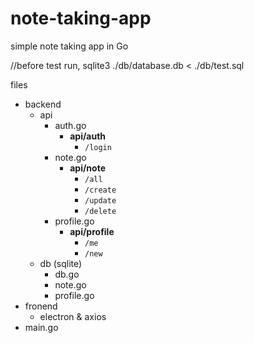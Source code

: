 # note-taking-app
simple note taking app in Go

//before test run,  sqlite3 ./db/database.db < ./db/test.sql

files

- backend
    - api
        - auth.go 
            - <b>api/auth</b>
                - `/login`
        - note.go 
            - <b>api/note</b>
                - `/all`
                - `/create`
                - `/update`
                - `/delete`
        - profile.go 
            - <b>api/profile</b>
                - `/me`
                - `/new`
    - db (sqlite)
        - db.go
        - note.go
        - profile.go
- fronend
    - electron & axios
- main.go
